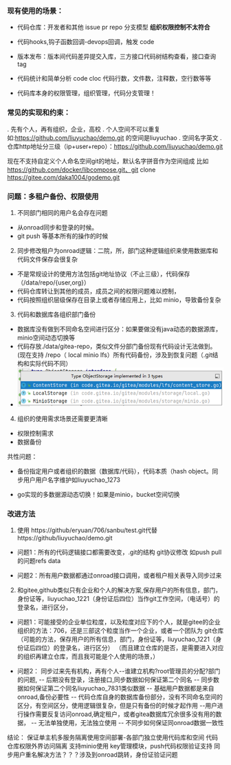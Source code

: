 

### 现有使用的场景：

- 代码仓库：开发者和其他
 issue  pr  repo 分支模型  **组织权限控制不太符合**
 

- 代码hooks,钩子函数回调-devops回调，触发
code

- 版本发布：版本间代码差异提交入库，三方接口代码树结构查看，接口查询
tag

- 代码统计和简单分析 
code cloc
代码行数，文件数，注释数，空行数等等


- 代码库本身的权限管理，组织管理，代码分支管理！



### 常见的实现和约束：

.  先有个人，再有组织，企业，高校
. 个人空间不可以重复如:https://github.com/liuyuchao/demo.git 的空间是liuyuchao
. 空间名字英文
. 仓库http地址分三级（ip+user+repo）：https://github.com/liuyuchao/demo.git

现在不支持自定义个人命名空间git的地址，默认名字拼音作为空间组成 比如 https://github.com/docker/libcompose.git、git clone https://gitee.com/daka1004/godemo.git







### 问题：多租户备份、权限使用
 1. 不同部门相同的用户名会存在问题
 - 从onroad同步和登录的时候。
 - git push 等基本所有的操作的时候




2. 同步修改租户为onroad逻辑：二院，所，部门这种逻辑组织来使用数据库和代码文件保存会很复杂
 - 不是常规设计的使用方法包括git地址协议（不止三级），代码保存（/data/repo/{user,org}）
 - 代码仓库转让到其他的成员，成员之间的权限问题难以控制，
 - 代码按照组织层级保存在目录上或者存储应用上，比如 minio，导致备份复杂



3. 代码和数据库各组织部门备份
 - 数据库没有做到不同命名空间进行区分：如果要做没有java动态的数据源库，minio空间动态切换等
 - 代码存放./data/gitea-repo，类似文件分部门备份现有代码设计无法做到。
  (现在支持 /repo（ local  minio  lfs）所有代码备份，涉及到恢复问题（.git结构和实际代码不同）
 - ![minio storage](image-66.png)




4. 组织的使用需求场景还需要更清晰

 - 权限控制需求 
 - 数据备份 



共性问题：
-  备份指定用户或者组织的数据（数据库/代码），代码本质（hash object。同步用户用户名字维护如liuyuchao_1273

-  go实现的多数据源动态切换！如果是minio，bucket空间切换






### 改进方法

1. 使用 https://github/eryuan/706/sanbu/test.git代替https://github/liuyuchao/demo.git

 - 问题1：所有的代码逻辑接口都需要改变，.git的结构 git协议修改 如push pull的问题refs data

 - 问题2：所有用户数据都通过onroad接口调用，或者租户相关表导入同步过来

2. 和gitee,github类似只有企业和个人的解决方案,保存用户的所有信息，部门，身份证等，liuyuchao_1221（身份证后四位）当作git工作空间，（电话号）的登录名，进行区分，


  - 问题1：可能接受的企业单位粒度，以及粒度对应下的个人，就是gitee的企业组织的方法：706，还是三部这个粒度当作一个企业，或者一个团队为 git仓库
   （可能的方法，保存用户的所有信息，部门，身份证等，liuyuchao_1221（身份证后四位）的登录名，进行区分）
   （而且建立仓库的是否，是需要进入对应的组织再建立仓库，而且我可能是个人使用的场景，）


 - 问题2：
同步过来先有机构，再有个人--谁建立机构?root管理员的分配?部门的问题,
-- 后期没有登录，注册接口,同步数据如何保证第二个同名
--  同步数据如何保证第二个同名liuyuchao_7831类似数据 
-- 基础用户数据都是来自onroad,备份必要性
-- 代码仓库自身的数据库备份部分，没有不同命名空间的区分，有空间区分，使用逻辑很复杂，但是只有备份的时候才起作用
--用户进行操作需要反复访问onroad,确定租户，或者gitea数据库冗余很多没有用的数据，
-- 无法单独使用，无法独立使用
-- 不同步如何保证同onroad数据一致性



结论：
保证单主机多服务隔离使用空间部署-各部门独立使用代码库和空间
代码仓库权限外界访问隔离
支持minio使用
key管理模块，push代码权限验证支持
同步用户重名解决方法？？？涉及到onroad跳转，身份证验证问题


